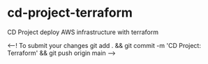 # cd-project-terraform
CD Project deploy AWS infrastructure with terraform

<--! To submit your changes
git add . && git commit -m 'CD Project: Terraform' && git push origin main
--> 